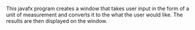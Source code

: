 This javafx program creates a window that takes user input in the form of a unit of measurement and converts it to the what the user would like. The results are then displayed on the window.
